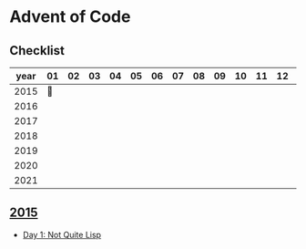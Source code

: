 # Advent of Code

## Checklist

year| 01 |02|03|04|05|06|07|08|09|10|11|12|13|14|15|16|17|18|19|20|21|22|23|24|25
----|---|---|---|---|---|---|---|---|---|---|---|---|---|---|---|---|---|---|---|---|---|---|---|---|---
2015 |🌟️|||||||||||||||||||||||||
2016 ||||||||||||||||||||||||||
2017 ||||||||||||||||||||||||||
2018 ||||||||||||||||||||||||||
2019 ||||||||||||||||||||||||||
2020 ||||||||||||||||||||||||||
2021 ||||||||||||||||||||||||||
 

## [2015](https://adventofcode.com/2015)

* [Day 1: Not Quite Lisp](Year2015/Day01/Day01.cs)